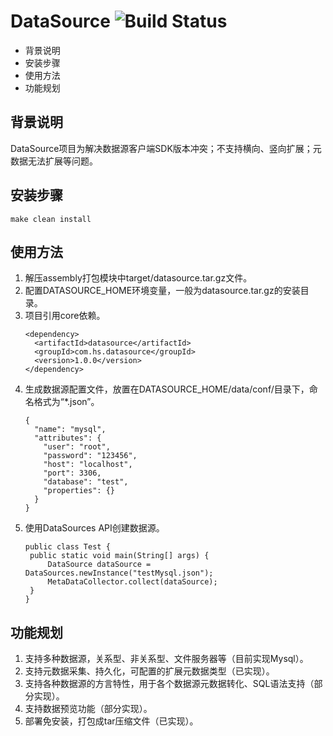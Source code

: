 # DataSource ![Build Status](https://img.shields.io/hexpm/l/plug?color=green)
- 背景说明
- 安装步骤
- 使用方法
- 功能规划

## 背景说明
DataSource项目为解决数据源客户端SDK版本冲突；不支持横向、竖向扩展；元数据无法扩展等问题。
## 安装步骤
    make clean install
## 使用方法
1. 解压assembly打包模块中target/datasource.tar.gz文件。
2. 配置DATASOURCE_HOME环境变量，一般为datasource.tar.gz的安装目录。
3. 项目引用core依赖。
   ```
   <dependency>
     <artifactId>datasource</artifactId>
     <groupId>com.hs.datasource</groupId>
     <version>1.0.0</version>
   </dependency>
   ```
4. 生成数据源配置文件，放置在DATASOURCE_HOME/data/conf/目录下，命名格式为“*.json”。
   ```
   {
     "name": "mysql",
     "attributes": {
       "user": "root",
       "password": "123456",
       "host": "localhost",
       "port": 3306,
       "database": "test",
       "properties": {}
     }
   }
   ```
5. 使用DataSources API创建数据源。
   ```
   public class Test {
    public static void main(String[] args) {
        DataSource dataSource = DataSources.newInstance("testMysql.json");
        MetaDataCollector.collect(dataSource);
    }
   }
   ```
## 功能规划
1. 支持多种数据源，关系型、非关系型、文件服务器等（目前实现Mysql）。
2. 支持元数据采集、持久化，可配置的扩展元数据类型（已实现）。
3. 支持各种数据源的方言特性，用于各个数据源元数据转化、SQL语法支持（部分实现）。 
4. 支持数据预览功能（部分实现）。
5. 部署免安装，打包成tar压缩文件（已实现）。
